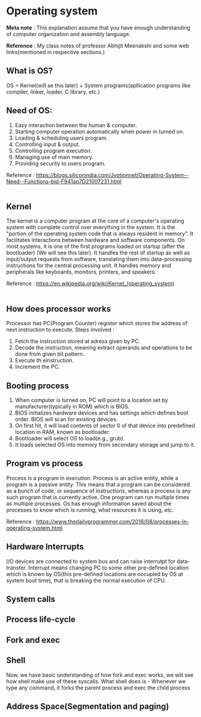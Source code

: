 # Operating system

**Meta note** : This explanation assume that you have enough understanding of computer organization and assembly language.

**Reference** : My class notes of professor Abhijit Meenakshi and some web links(mentioned in respective sections.)

## What is OS?

OS = Kernel(will se this later) + System programs(apllication programs like compiler, linker, loader, C library, etc.)

## Need of OS:

1. Easy interaction between the human & computer.<br>
2. Starting computer operation automatically when power in turned on.<br>
3. Loading & scheduling users program.<br>
4. Controlling input & output.<br>
5. Controlling program execution.<br>
6. Managing use of main memory.<br>
7. Providing security to users program.<br>

Reference : https://blogs.siliconindia.com/Jyotionnet/Operating-System--Need--Functions-bid-F941ap7D21007231.html<br><br>


## Kernel

The kernel is a computer program at the core of a computer's operating system with complete control over everything in the system. It is the "portion of the operating system code that is always resident in memory". It facilitates interactions between hardware and software components. On most systems, it is one of the first programs loaded on startup (after the bootloader) (We will see this later). It handles the rest of startup as well as input/output requests from software, translating them into data-processing instructions for the central processing unit. It handles memory and peripherals like keyboards, monitors, printers, and speakers.<br>

Reference : https://en.wikipedia.org/wiki/Kernel_(operating_system)<br><br>


## How does processor works

Processor has PC(Program Counter) registor which stores the address of next instruction to execute. Steps involved :

1. Fetch the instruction stored at adress given by PC.
2. Decode the instruction, meaning extract operands and operations to be done from given bit pattern.
3. Execute th einstruction.
4. Increment the PC.


## Booting process

1. When computer is turned on, PC will point to a location set by manufacturer(typically in ROM) which is BIOS.
2. BIOS initializes hardware devices and has settings which defines boot order. BIOS will scan for existing devices.
3. On first hit, it will load contents of sector 0 of that device into predefined location in RAM, known as bootloader.
4. Bootloader will select OS to load(e.g., grub).
5. It loads selected OS into memory from secondary storage and jump to it.

## Program vs process

Process is a program in execution. Process is an active entity, while a program is a passive entity. This means that a program can be considered as a bunch of code, or sequence of instructions, whereas a process is any such program that is currently active.
One program can run multiple times as multiple processes.
Os has enough information saved about the processes to know which is running, what resources it is using, etc. 

Reference : https://www.thedailyprogrammer.com/2016/08/processes-in-operating-system.html

## Hardware Interrupts

I/O devices are connected to system bus and can raise interrutpt for data-transfer. Interrupt means changing PC to some other pre-defined location which is known by OS(this pre-defined locations are occupied by OS at system boot time), that is breaking the normal execution of CPU. 

## System calls


## Process life-cycle

## Fork and exec

## Shell

Now, we have basic understanding of how fork and exec works, we will see how shell make use of these syscalls.
What shell does is -
Whenever we type any command, it forks the parent process and exec the child process

## Address Space(Segmentation and paging)

